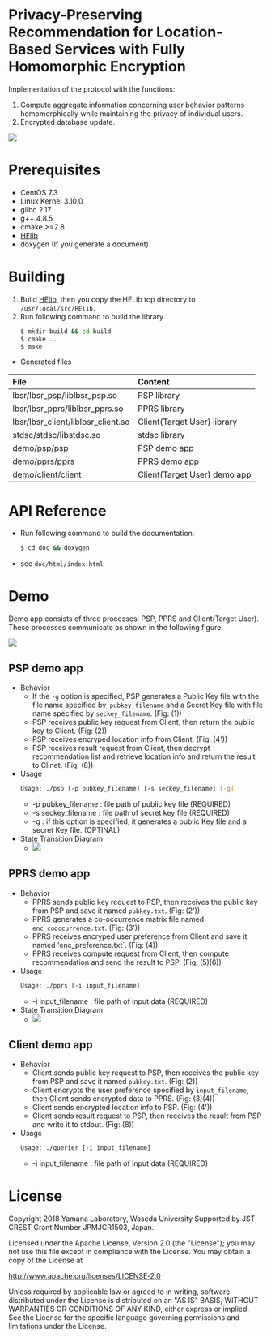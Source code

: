 # Privacy-Preserving Recommendation for Location-Based Services with Fully Homomorphic Encryption

Implementation of the protocol with the functions:
1. Compute aggregate information concerning user behavior patterns homomorphically while maintaining the privacy of individual users. 
2. Encrypted database update.

![](doc/img/overview.png)

# Prerequisites
* CentOS 7.3
* Linux Kernel 3.10.0
* glibc 2.17
* g++ 4.8.5
* cmake >=2.8
* [HElib](https://github.com/shaih/HElib)
* doxygen (If you generate a document)

# Building
1. Build [HElib](https://github.com/shaih/HElib), then you copy the HELib top directory to `/usr/local/src/HElib`.
2. Run following command to build the library.
    ```sh
    $ mkdir build && cd build
    $ cmake ..
    $ make
    ```

* Generated files

| File | Content |
|:---|:---|
| lbsr/lbsr_psp/liblbsr_psp.so | PSP library |
| lbsr/lbsr_pprs/liblbsr_pprs.so | PPRS library |
| lbsr/lbsr_client/liblbsr_client.so | Client(Target User) library |
| stdsc/stdsc/libstdsc.so | stdsc library |
| demo/psp/psp | PSP demo app |
| demo/pprs/pprs | PPRS demo app |
| demo/client/client | Client(Target User) demo app |

# API Reference
* Run following command to build the documentation.
    ```sh
    $ cd doc && doxygen
    ```
* see `doc/html/index.html`

# Demo
Demo app consists of three processes: PSP, PPRS and Client(Target User). These processes communicate as shown in the following figure.

![](doc/img/lbsr_flow.png)

## PSP demo app
* Behavior
    * If the `-g` option is specified, PSP generates a Public Key file with the file name specified by` pubkey_filename` and a Secret Key file with file name specified by `seckey_filename`. (Fig: (1))
    * PSP receives public key request from Client, then return the public key to Client. (Fig: (2))
    * PSP receives encryped location info from Client. (Fig: (4'))
    * PSP receives result request from Client, then decrypt recommendation list and retrieve location info and return the result to Clinet. (Fig: (8))
* Usage
    ```sh
    Usage: ./psp [-p pubkey_filename] [-s seckey_filename] [-g]
    ```
    * -p pubkey_filename : file path of public key file (REQUIRED)
    * -s seckey_filename : file path of secret key file (REQUIRED)
    * -g : if this option is specified, it generates a public Key file and a secret Key file. (OPTINAL)
* State Transition Diagram
  * ![](doc/img/lbsr_psp_state.png)

## PPRS demo app
* Behavior
    * PPRS sends public key request to PSP, then receives the public key from PSP and save it named `pubkey.txt`. (Fig: (2'))
    * PPRS generates a co-occurrence matrix file named `enc_cooccurrence.txt`. (Fig: (3'))
    * PPRS receives encryped user preference from Client and save it named 'enc_preference.txt`. (Fig: (4))
    * PPRS receives compute request from Client, then compute recommendation and send the result to PSP. (Fig: (5)(6))
* Usage
    ```sh
    Usage: ./pprs [-i input_filename]
    ```
    * -i input_filename : file path of input data (REQUIRED)
* State Transition Diagram
  * ![](doc/img/lbsr_pprs_state.png)

## Client demo app
* Behavior
    * Client sends public key request to PSP, then receives the public key from PSP and save it named `pubkey.txt`. (Fig: (2))
    * Client encrypts the user preference specified by `input_filename`, then Client sends encrypted data to PPRS. (Fig: (3)(4))
    * Client sends encrypted location info to PSP. (Fig: (4'))
    * Client sends result request to PSP, then receives the result from PSP and write it to stdout. (Fig: (8))
* Usage
    ```sh
    Usage: ./querier [-i input_filename]
    ```
    * -i input_filename : file path of input data (REQUIRED)    

# License
Copyright 2018 Yamana Laboratory, Waseda University
Supported by JST CREST Grant Number JPMJCR1503, Japan.

Licensed under the Apache License, Version 2.0 (the "License");
you may not use this file except in compliance with the License.
You may obtain a copy of the License at

http://www.apache.org/licenses/LICENSE‐2.0

Unless required by applicable law or agreed to in writing, software
distributed under the License is distributed on an "AS IS" BASIS,
WITHOUT WARRANTIES OR CONDITIONS OF ANY KIND, either express or implied.
See the License for the specific language governing permissions and
limitations under the License.
